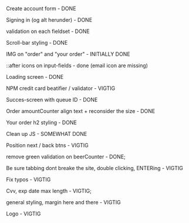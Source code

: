 Create account form - DONE

Signing in (og alt herunder) - DONE

validation on each fieldset - DONE

Scroll-bar styling - DONE

IMG on "order" and "your order" - INITIALLY DONE

::after icons on input-fields - done (email icon are missing)

Loading screen - DONE

NPM credit card beatifier / validator - VIGTIG

Succes-screen with queue ID - DONE

Order amountCounter align text + reconsider the size - DONE

Your order h2 styling - DONE

Clean up JS - SOMEWHAT DONE

Position next / back btns - VIGTIG

remove green validation on beerCounter - DONE;

Be sure tabbing dont breake the site, double clicking, ENTERing - VIGTIG

Fix typos - VIGTIG

Cvv, exp date max length - VIGTIG;

general styling, margin here and there - VIGTIG

Logo - VIGTIG
